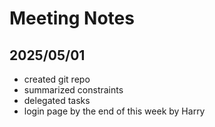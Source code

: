 # Meeting Notes

## 2025/05/01

- created git repo
- summarized constraints
- delegated tasks
- login page by the end of this week by Harry
